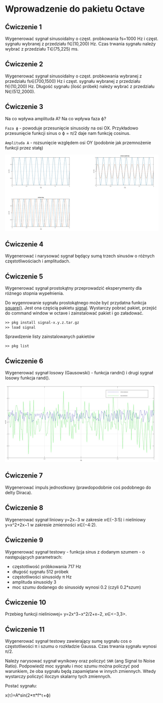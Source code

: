 # Wprowadzenie do pakietu Octave

## Ćwiczenie 1
Wygenerować sygnał sinusoidalny o częst. probkowania fs=1000 Hz i częst. sygnału wybranej z przedziału f∈(10,200) Hz. Czas trwania sygnału należy wybrać z przedziału T∈(75,225) ms.

## Ćwiczenie 2
Wygenerować sygnał sinusoidalny o częst. probkowania wybranej z przedziału fs∈(700,1500) Hz i częst. sygnału wybranej z przedziału f∈(10,200) Hz. Długość sygnału (ilość próbek) należy wybrać z przedziału N∈(512,2000).

## Ćwiczenie 3
Na co wpływa amplituda A? Na co wpływa faza ϕ?

`Faza ϕ` - powoduje przesunięcie sinusoidy na osi OX. Przykładowo przesunięcie funkcji sinus o ϕ = π/2 daje nam funkcję cosinus.

`Amplituda A` - rozsunięcie względem osi OY (podobnie jak przemnożenie funkcji przez stałą)

![phase and amplitude](cw3.jpg)

## Ćwiczenie 4
Wygenerować i narysować sygnał będący sumą trzech sinusów o różnych częstotliwościach i amplitudach.

## Ćwiczenie 5
Wygenerować sygnał prostokątny przeprowadzić eksperymenty dla różnego stopnia wypełnienia.

Do wygenrowanie sygnału prostokątnego może być przydatna funkcja [square()](https://octave.sourceforge.io/signal/function/square.html). Jest ona częścią pakietu [signal](https://octave.sourceforge.io/signal/index.html). Wystarczy pobrać pakiet, przejść do command window w octave i zainstalować pakiet i go załadować.

```
>> pkg install signal-x.y.z.tar.gz
>> load signal
```

Sprawdzenie listy zainstalowanych pakietów

```
>> pkg list
```

## Ćwiczenie 6
Wygenerować sygnał losowy (Gausowski) - funkcja randn() i drugi sygnał losowy funkcja rand().

![Gauss and Uniform distribution signal](cw6.jpg)

## Ćwiczenie 7
Wygenerować impuls jednostkowy (prawdopodobnie coś podobnego do delty Diraca). 

## Ćwiczenie 8
Wygenerować sygnał liniowy y=2x−3 w zakresie x∈(−3:5) i nieliniowy y=x^2+2x−1  w zakresie zmienności x∈(−4:2).

## Ćwiczenie 9
Wygenerować sygnał testowy - funkcja sinus z dodanym szumem - o następujących parametrach:
- częstotliwość próbkowania 717 Hz
- długość sygnału 512 próbek
- częstotliwości sinusoidy π Hz
- amplituda sinusoidy 3
- moc szumu dodanego do sinusoidy wynosi 0.2 (czyli 0.2*szum)

## Ćwiczenie 10
Przebieg funkcji nieliniowej= y=2x^3−x^2/2+x−2, x∈<−3,3>.

## Ćwiczenie 11
Wygenerować sygnał testowy zawierający sumę sygnału cos o częstotliwości π i szumu o rozkładzie Gaussa. Czas trwania sygnału wynosi π/2.

Należy narysować sygnał wynikowy oraz policzyć `SNR` (ang Signal to Noise Ratio). Podpowiedź moc sygnału i moc szumu można policzyć pod warunkiem, że oba sygnału będą zapamiętane w innych zmiennych. Wtedy wystarczy policzyć iloczyn skalarny tych zmiennych.

Postać sygnału:

x(`t`)=A*sin(2\*π\*f\*`t`+ϕ)